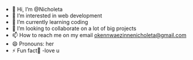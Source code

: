 - 👋 Hi, I’m @Nicholeta
- 👀 I’m interested in web development
- 🌱 I’m currently learning coding
- 💞️ I’m looking to collaborate on a lot of big projects
- 📫 How to reach me on my email okennwaezinnenicholeta@gmail.com
- 😄 Pronouns: her
- ⚡ Fun fact🏈
-love u 
<!---
Nicholeta/Nicholeta is a ✨ special ✨ repository because its `README.md` (this file) appears on your GitHub profile.
You can click the Preview link to take a look at your changes.
--->

